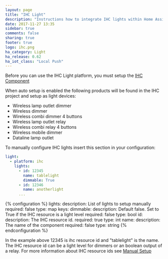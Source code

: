 ```yaml
---
layout: page
title: "IHC Light"
description: "Instructions how to integrate IHC lights within Home Assistant."
date: 2017-11-27 13:35
sidebar: true
comments: false
sharing: true
footer: true
logo: ihc.png
ha_category: Light
ha_release: 0.62
ha_iot_class: "Local Push"
---
```


Before you can use the IHC Light platform, you must setup the [IHC Component](/components/ihc/)

When auto setup is enabled the following products will be found in the IHC project and setup as light devices:

* Wireless lamp outlet dimmer
* Wireless dimmer
* Wireless combi dimmer 4 buttons
* Wireless lamp outlet relay
* Wireless combi relay 4 buttons
* Wireless mobile dimmer
* Dataline lamp outlet

To manually configure IHC lights insert this section in your configuration:

```yaml
light:
  - platform: ihc
    lights:
      - id: 12345
        name: tablelight
        dimmable: True
      - id: 12346
        name: anotherlight
      ...
```

{% configuration %}
lights:
  description: List of lights to setup manually
  required: false
  type: map
  keys:
    dimmable:
      description: Default false. Set to True if the IHC resource is a light level
      required: false
      type: bool
    id:
      description: The IHC resource id.
      required: true
      type: int
    name:
      description: The name of the component
      required: false
      type: string
{% endconfiguration %}

In the example above 12345 is ihc resource id and "tablelight" is the name. 
The IHC resource id can be a light level for dimmers or an boolean output of a relay. 
For more information about IHC resource ids see [Manual Setup](/components/ihc/#manualy-setup)
